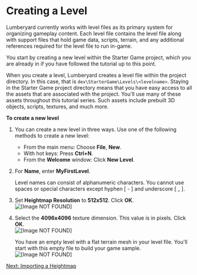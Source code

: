 # Creating a Level<a name="creating-new-level"></a>

Lumberyard currently works with level files as its primary system for organizing gameplay content\. Each level file contains the level file  along with support files that hold game data, scripts, terrain, and any additional references required for the level file to run in\-game\. 

You start by creating a new level within the Starter Game project, which you are already in if you have followed the tutorial up to this point\.

When you create a level, Lumberyard creates a level file within the project directory\. In this case, that is `dev\StarterGame\Levels\<levelname>`\. Staying in the Starter Game project directory means that you have easy access to all the assets that are associated with the project\. You'll use many of these assets throughout this tutorial series\. Such assets include prebuilt 3D objects, scripts, textures, and much more\.

**To create a new level**

1. You can create a new level in three ways\. Use one of the following methods to create a new level:
   + From the main menu: Choose **File**, **New**\.
   + With hot keys: Press **Ctrl\+N**\.
   + From the **Welcome** window: Click **New Level**\.

1. For **Name**, enter **MyFirstLevel**\.

   Level names can consist of alphanumeric characters\. You cannot use spaces or special characters except hyphen \[ \- \] and underscore \[ \_ \]\.

1. Set **Heightmap Resolution** to **512x512**\. Click **OK**\.  
![\[Image NOT FOUND\]](http://docs.aws.amazon.com/lumberyard/latest/gettingstartedguide/images/creating-new-level-new.png)

1. Select the **4096x4096** texture dimension\. This value is in pixels\. Click **OK**\.  
![\[Image NOT FOUND\]](http://docs.aws.amazon.com/lumberyard/latest/gettingstartedguide/images/creating-new-level-texture.png)

   You have an empty level with a flat terrain mesh in your level file\. You'll start with this empty file to build your game sample\.  
![\[Image NOT FOUND\]](http://docs.aws.amazon.com/lumberyard/latest/gettingstartedguide/images/creating-new-level-empty.png)

[Next: Importing a Heightmap](importing-height-map.md)